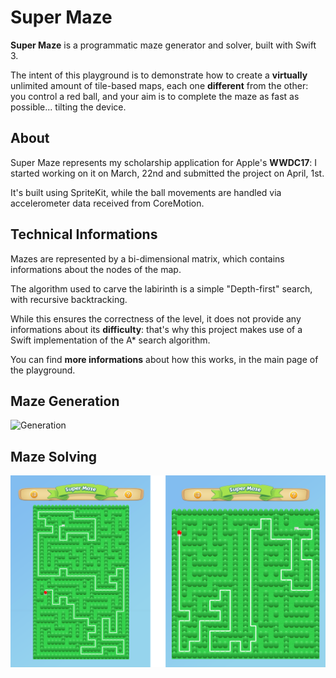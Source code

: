 # Super Maze

**Super Maze** is a programmatic maze generator and solver, built with Swift 3.

The intent of this playground is to demonstrate how to create a **virtually** unlimited amount of tile-based maps, each one **different** from the other: you control a red ball, and your aim is to complete the maze as fast as possible... tilting the device.

## About

Super Maze represents my scholarship application for Apple's **WWDC17**: I started working on it on March, 22nd and submitted the project on April, 1st.

It's built using SpriteKit, while the ball movements are handled via accelerometer data received from CoreMotion.

## Technical Informations

Mazes are represented by a bi-dimensional matrix, which contains informations about the nodes of the map.

The algorithm used to carve the labirinth is a simple "Depth-first" search, with recursive backtracking.

While this ensures the correctness of the level, it does not provide any informations about its **difficulty**: that's why this project makes use of a Swift implementation of the A* search algorithm.

You can find **more informations** about how this works, in the main page of the playground.

## Maze Generation

![Generation](screenshots/maze-generation.png)

## Maze Solving

![Solving](screenshots/maze-solving.png)